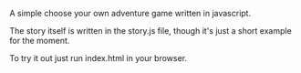 A simple choose your own adventure game written in javascript.

The story itself is written in the story.js file, though it's just a short example for the moment.

To try it out just run index.html in your browser.
